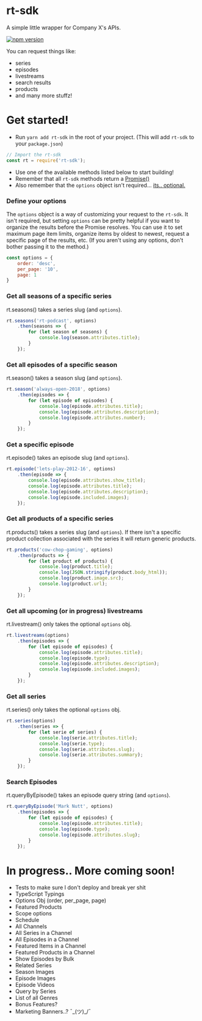 # rt-sdk
A simple little wrapper for Company X's APIs.

[![npm version](https://badge.fury.io/js/rt-sdk.svg)](https://badge.fury.io/js/rt-sdk)

You can request things like:
- series
- episodes
- livestreams
- search results
- products
- and many more stuffz!

# Get started!
- Run `yarn add rt-sdk` in the root of your project. (This will add `rt-sdk` to your `package.json`)
```js
// Import the rt-sdk
const rt = require('rt-sdk');
```
- Use one of the available methods listed below to start building!
- Remember that all `rt-sdk` methods return a [Promise()](https://developers.google.com/web/fundamentals/primers/promises)
- Also remember that the `options` object isn't required... [its.. optional.](https://www.youtube.com/watch?v=Y_UmTeepGLw)

### Define your options
The `options` object is a way of customizing your request to the `rt-sdk`. It isn't required, but setting `options` can be pretty helpful if you want to organize the results before the Promise resolves. You can use it to set maximum page item limits, organize items by oldest to newest, request a specific page of the results, etc. (If you aren't using any options, don't bother passing it to the method.) 
```js
const options = {
    order: 'desc',
    per_page: '10',
    page: 1
}
```

### Get all seasons of a specific series
rt.seasons() takes a series slug (and `options`).
```js
rt.seasons('rt-podcast', options)
    .then(seasons => {
        for (let season of seasons) {
            console.log(season.attributes.title);
        }
    });
```

### Get all episodes of a specific season
rt.season() takes a season slug (and `options`).
```js
rt.season('always-open-2018', options)
    .then(episodes => {
        for (let episode of episodes) {
            console.log(episode.attributes.title);
            console.log(episode.attributes.description);
            console.log(episode.attributes.number);
        }
    });
```

### Get a specific episode
rt.episode() takes an episode slug (and `options`).
```js
rt.episode('lets-play-2012-16', options)
    .then(episode => {
        console.log(episode.attributes.show_title);
        console.log(episode.attributes.title); 
        console.log(episode.attributes.description);
        console.log(episode.included.images);
    });
```

### Get all products of a specific series
rt.products() takes a series slug (and `options`). If there isn't a specific product collection associated with the series it will return generic products.
```js
rt.products('cow-chop-gaming', options)
    .then(products => {
        for (let product of products) {
            console.log(product.title);
            console.log(JSON.stringify(product.body_html));
            console.log(product.image.src);
            console.log(product.url);
        }
    });
```

### Get all upcoming (or in progress) livestreams
rt.livestream() only takes the optional `options` obj.
```js
rt.livestreams(options)
    .then(episodes => {
        for (let episode of episodes) {
            console.log(episode.attributes.title); 
            console.log(episode.type); 
            console.log(episode.attributes.description);
            console.log(episode.included.images);
        }
    });
```

### Get all series
rt.series() only takes the optional `options` obj.
```js
rt.series(options)
    .then(series => {        
        for (let serie of series) {
            console.log(serie.attributes.title); 
            console.log(serie.type); 
            console.log(serie.attributes.slug);
            console.log(serie.attributes.summary);
        }
    });
```

### Search Episodes
rt.queryByEpisode() takes an episode query string (and `options`).
```js
rt.queryByEpisode('Mark Nutt', options)
    .then(episodes => {
        for (let episode of episodes) {
            console.log(episode.attributes.title); 
            console.log(episode.type); 
            console.log(episode.attributes.slug);
        }
    });
```

# In progress.. More coming soon!
- Tests to make sure I don't deploy and break yer shit
- TypeScript Typings
- Options Obj (order, per_page, page)
- Featured Products
- Scope options
- Schedule
- All Channels
- All Series in a Channel
- All Episodes in a Channel
- Featured Items in a Channel
- Featured Products in a Channel
- Show Episodes by Bulk
- Related Series
- Season Images
- Episode Images
- Episode Videos
- Query by Series
- List of all Genres
- Bonus Features?
- Marketing Banners..? ¯\_(ツ)_/¯ 

